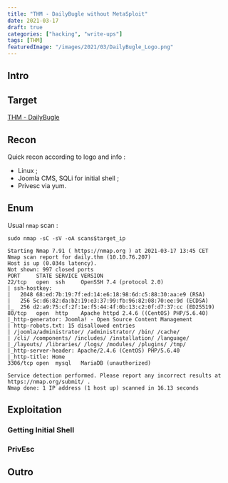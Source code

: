 ```yaml
---
title: "THM - DailyBugle without MetaSploit"
date: 2021-03-17
draft: true
categories: ["hacking", "write-ups"]
tags: [THM]
featuredImage: "/images/2021/03/DailyBugle_Logo.png"
---
```

## Intro

## Target
[THM - DailyBugle](https://tryhackme.com/room/dailybugle)

## Recon
Quick recon according to logo and info :

* Linux ;
* Joomla CMS, SQLi for initial shell ;
* Privesc via yum.

## Enum
Usual `nmap` scan :

```text
sudo nmap -sC -sV -oA scans$target_ip
```
```text
Starting Nmap 7.91 ( https://nmap.org ) at 2021-03-17 13:45 CET
Nmap scan report for daily.thm (10.10.76.207)
Host is up (0.034s latency).
Not shown: 997 closed ports
PORT     STATE SERVICE VERSION
22/tcp   open  ssh     OpenSSH 7.4 (protocol 2.0)
| ssh-hostkey:
|   2048 68:ed:7b:19:7f:ed:14:e6:18:98:6d:c5:88:30:aa:e9 (RSA)
|   256 5c:d6:82:da:b2:19:e3:37:99:fb:96:82:08:70:ee:9d (ECDSA)
|_  256 d2:a9:75:cf:2f:1e:f5:44:4f:0b:13:c2:0f:d7:37:cc (ED25519)
80/tcp   open  http    Apache httpd 2.4.6 ((CentOS) PHP/5.6.40)
|_http-generator: Joomla! - Open Source Content Management
| http-robots.txt: 15 disallowed entries
| /joomla/administrator/ /administrator/ /bin/ /cache/
| /cli/ /components/ /includes/ /installation/ /language/
|_/layouts/ /libraries/ /logs/ /modules/ /plugins/ /tmp/
|_http-server-header: Apache/2.4.6 (CentOS) PHP/5.6.40
|_http-title: Home
3306/tcp open  mysql   MariaDB (unauthorized)

Service detection performed. Please report any incorrect results at https://nmap.org/submit/ .
Nmap done: 1 IP address (1 host up) scanned in 16.13 seconds
```

## Exploitation

### Getting Initial Shell

### PrivEsc

## Outro
